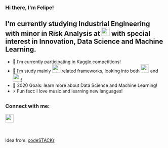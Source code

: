 ### Hi there, I'm Felipe!

## I'm currently studying Industrial Engineering with minor in Risk Analysis at <img src="https://logodownload.org/wp-content/uploads/2015/02/puc-rio-logo.gif" width=26px/> with special interest in Innovation, Data Science and Machine Learning.

- 🔭 I’m currently participating in Kaggle competitions!
- 🌱 I’m study mainly <img src="https://seeklogo.com/images/P/python-logo-A32636CAA3-seeklogo.com.png" width=26px/> related frameworks, looking into both <img src="https://download.logo.wine/logo/Julia_(programming_language)/Julia_(programming_language)-Logo.wine.png" width=26px /> and <img src="https://developer.apple.com/swift/images/swift-og.png" width=26px />!
- 🥅 2020 Goals: learn more about Data Science and Machine Learning!
- ⚡ Fun fact: I love music and learning new languages!

### Connect with me:

[<img src = "https://cdn.jsdelivr.net/npm/simple-icons@v3/icons/linkedin.svg" width=26px />](https://linkedin.com/in/felipe-whitaker)

 <br/><br/>Idea from: [codeSTACKr](https://www.youtube.com/channel/UCDCHcqyeQgJ-jVSd6VJkbCw)

